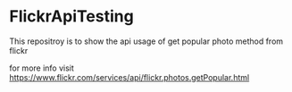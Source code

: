 # FlickrApiTesting

This repositroy is to show the api usage of get popular photo method from flickr

for more info visit
https://www.flickr.com/services/api/flickr.photos.getPopular.html

